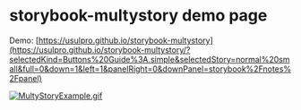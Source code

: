 # storybook-multystory demo page

Demo: [https://usulpro.github.io/storybook-multystory](https://usulpro.github.io/storybook-multystory/?selectedKind=Buttons%20Guide%3A.simple&selectedStory=normal%20small&full=0&down=1&left=1&panelRight=0&downPanel=storybook%2Fnotes%2Fpanel)

[![MultyStoryExample.gif](./MultyStoryExample.gif)](https://raw.githubusercontent.com/UsulPro/storybook-multystory/master/MultyStoryExample.gif)
